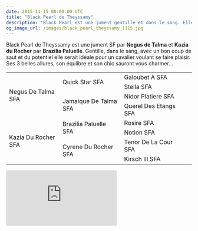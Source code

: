 ```yaml
---
date: 2015-11-15 00:00:00 UTC
title: "Black Pearl de Theyssamy"
description: "Black Pearl est une jument gentille et dans le sang. Elle dispose d'un bon équilibre et de trois belles allures."
og_image_url: /images/black_pearl_theyssamy_1115.jpg
---
```


Black Pearl de Theyssamy est une jument SF par **Negus de Talma** et **Kazia du Rocher** par **Brazilia Paluelle**.
Gentille, dans le sang, avec un bon coup de saut et du potentiel elle serait idéale pour un cavalier voulant se faire plaisir. Ses 3 belles allures, son équlibre et son chic sauront vous charmer...

<table class="genealogie">
	<tr>
		<td rowspan="4" class="c-cell">Negus De Talma SFA</td>
		<td rowspan="2" class="c-cell">Quick Star SFA</td>
		<td class="c-cell">Galoubet A SFA</td>
	</tr>
	<tr>
		<td class="c-cell">Stella SFA</td>
		<td></td>
		<td></td>
	</tr>
	<tr>
		<td rowspan="2" class="c-cell">Jamaique De Talma SFA</td>
		<td class="c-cell">Nidor Platiere SFA</td>
		<td></td>
	</tr>
	<tr>
		<td class="c-cell">Querel Des Etangs SFA</td>
		<td></td>
		<td></td>
	</tr>
	<tr>
		<td rowspan="4" class="c-cell">Kazia Du Rocher SFA</td>
		<td rowspan="2" class="c-cell">Brazilia Paluelle SFA</td>
		<td class="c-cell">Rosire SFA</td>
	</tr>
	<tr>
		<td class="c-cell">Notion SFA</td>
		<td></td>
		<td></td>
	</tr>
	<tr>
		<td rowspan="2" class="c-cell">Cyrene Du Rocher SFA</td>
		<td class="c-cell">Tenor De La Cour SFA</td>
		<td></td>
	</tr>
	<tr>
		<td class="c-cell">Kirsch III SFA</td>
		<td></td>
		<td></td>
	</tr>
</table>

<iframe title="Black Pearl de Theyssamy" src="https://www.youtube.com/embed/1sHt3rbdWL0" frameborder="0" allowfullscreen></iframe>
